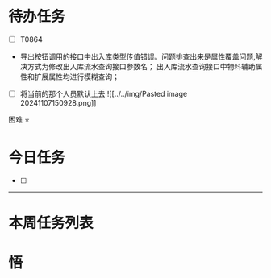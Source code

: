 # 待办任务
- [ ] T0864
- 导出按钮调用的接口中出入库类型传值错误。问题排查出来是属性覆盖问题,解决方式为修改出入库流水查询接口参数名；
	出入库流水查询接口中物料辅助属性和扩展属性均进行模糊查询；
- [ ] 将当前的那个人员默认上去
![[../../img/Pasted image 20241107150928.png]]

困难
⭐

# 今日任务
- [ ] 




------
# 本周任务列表



# 悟